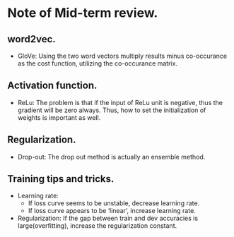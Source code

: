 # Note of Mid-term review.

## word2vec.
- GloVe: Using the two word vectors multiply results minus co-occurance as the cost function, utilizing the co-occurance matrix.

## Activation function.
- ReLu: The problem is that if the input of ReLu unit is negative, thus the gradient will be zero always. Thus, how to set the initialization of weights is important as well.

## Regularization.
- Drop-out: The drop out method is actually an ensemble method.

## Training tips and tricks.
- Learning rate:
	- If loss curve seems to be unstable, decrease learning rate.
	- If loss curve appears to be ‘linear’, increase learning rate.
- Regularization: 
If the gap between train and dev accuracies is large(overfitting), increase the regularization constant.
